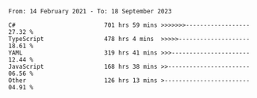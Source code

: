 <!-- [![Top Langs](https://github-readme-stats.vercel.app/api/top-langs/?username=thititongumpun&layout=compact&langs_count=7&theme=prussian)](https://github.com/thititongumpun)
[![Anurag's GitHub stats](https://github-readme-stats.vercel.app/api?username=thititongumpun&hide=stars&show_icons=true&theme=prussian)](https://github.com/thititongumpun) -->

<!--START_SECTION:waka-->

```text
From: 14 February 2021 - To: 18 September 2023

C#                         701 hrs 59 mins >>>>>>>------------------   27.32 %
TypeScript                 478 hrs 4 mins  >>>>>--------------------   18.61 %
YAML                       319 hrs 41 mins >>>----------------------   12.44 %
JavaScript                 168 hrs 38 mins >>-----------------------   06.56 %
Other                      126 hrs 13 mins >------------------------   04.91 %
```

<!--END_SECTION:waka-->
